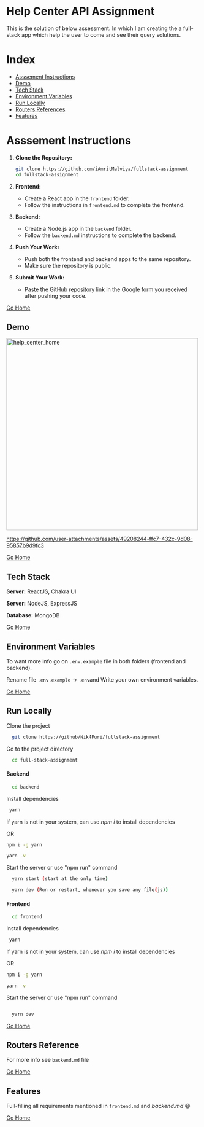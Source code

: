 # Help Center API Assignment

This is the solution of below assessment. In which I am creating the a full-stack app which help the user to come and see their query solutions.


## <h1 id="help_center"> Index </h1>

- <a href="#assessment">Asssement Instructions</a>
- <a href="#demo">Demo</a>
- <a href="#stack">Tech Stack</a>
- <a href="#env">Environment Variables</a>
- <a href="#runLocally">Run Locally</a>
- <a href="#routersRef">Routers References</a>
- <a href="#features">Features</a>


## <h1 id="assessment"> Asssement Instructions</h1>

1. **Clone the Repository:**
   ```bash
   git clone https://github.com/iAmritMalviya/fullstack-assignment
   cd fullstack-assignment
   ```

2. **Frontend:**
   - Create a React app in the `frontend` folder.
   - Follow the instructions in `frontend.md` to complete the frontend.

3. **Backend:**
   - Create a Node.js app in the `backend` folder.
   - Follow the `backend.md` instructions to complete the backend.

4. **Push Your Work:**
   - Push both the frontend and backend apps to the same repository.
   - Make sure the repository is public.

5. **Submit Your Work:**
   - Paste the GitHub repository link in the Google form you received after pushing your code.

<a href="#help_center">Go Home </a>

## <h2 id="demo" >Demo </h2>


<p text-align=left>
  <img src="https://github.com/user-attachments/assets/fb92d2dd-ec39-4431-935a-37c84d9655fd" width="500" height="" alt="help_center_home"/>

https://github.com/user-attachments/assets/49208244-ffc7-432c-9d08-95857b9d9fc3

 </p>
 


<a href="#help_center">Go Home </a>



## <h2 id="stack" >Tech Stack </h2>


**Server:** ReactJS, Chakra UI 

**Server:** NodeJS, ExpressJS

**Database:** MongoDB 

<a href="#help_center">Go Home </a>


## <h2 id="env">Environment Variables </h2>

To want more info go on `.env.example` file in both folders (frontend and backend). 

Rename file `.env.example` -> `.env`and Write your own environment variables. 

<a href="#help_center">Go Home </a>


## <h2 id="runLocally" >Run Locally </h2>

Clone the project

```bash
  git clone https://github/Nik4Furi/fullstack-assignment
```

Go to the project directory

```bash
  cd full-stack-assignment
```

#### Backend
```bash
  cd backend
```

Install dependencies

```bash
 yarn
```
If yarn is not in your system, can use *npm i* to install dependencies

OR

``` bash
npm i -g yarn

yarn -v
```

Start the server or use "npm run" command

```bash
  yarn start (start at the only time)

  yarn dev (Run or restart, whenever you save any file(js))
```


#### Frontend

```bash
  cd frontend
```

Install dependencies

```bash
 yarn
```
If yarn is not in your system, can use *npm i* to install dependencies

OR

``` bash
npm i -g yarn

yarn -v
```

Start the server or use "npm run" command

```bash

  yarn dev 
```

<a href="#help_center">Go Home </a>





## <h2 id="routersRef">Routers Reference </h2>

For more info see `backend.md` file 

<a href="#help_center">Go Home </a>

## <h2 id="features">Features </h2>

Full-filling all requirements mentioned in `frontend.md` and *backend.md* 😄


<a href="#help_center">Go Home </a>
